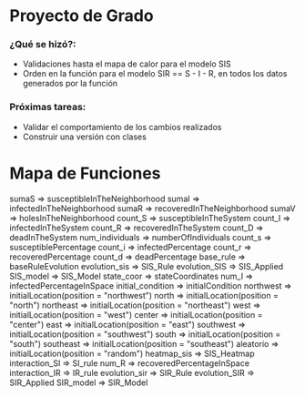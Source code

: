 # Proyecto de Grado

### ¿Qué se hizó?:
 - Validaciones hasta el mapa de calor para el modelo SIS
 - Orden en la función para el modelo SIR == S - I - R, en todos los datos generados por la función
### Próximas tareas:
 - Validar el comportamiento de los cambios realizados 
 - Construir una versión con clases

# Mapa de Funciones

sumaS => susceptibleInTheNeighborhood
sumaI => infectedInTheNeighborhood
sumaR => recoveredInTheNeighborhood
sumaV => holesInTheNeighborhood
count_S => susceptibleInTheSystem
count_I => infectedInTheSystem
count_R => recoveredInTheSystem
count_D => deadInTheSystem
num_individuals => numberOfIndividuals
count_s => susceptiblePercentage
count_i => infectedPercentage
count_r => recoveredPercentage
count_d => deadPercentage
base_rule => baseRuleEvolution
evolution_sis => SIS_Rule
evolution_SIS => SIS_Applied
SIS_model => SIS_Model
state_coor => stateCoordinates
num_I => infectedPercentageInSpace
initial_condition => initialCondition
northwest => initialLocation(position = "northwest")
north => initialLocation(position = "north")
northeast => initialLocation(position = "northeast")
west => initialLocation(position = "west")
center => initialLocation(position = "center")
east => initialLocation(position = "east")
southwest => initialLocation(position = "southwest")
south => initialLocation(position = "south")
southeast => initialLocation(position = "southeast")
aleatorio => initialLocation(position = "random")
heatmap_sis => SIS_Heatmap
interaction_SI => SI_rule
num_R => recoveredPercentageInSpace
interaction_IR => IR_rule
evolution_sir => SIR_Rule
evolution_SIR => SIR_Applied
SIR_model => SIR_Model